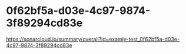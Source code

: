 # 0f62bf5a-d03e-4c97-9874-3f89294cd83e
https://sonarcloud.io/summary/overall?id=examly-test_0f62bf5a-d03e-4c97-9874-3f89294cd83e

